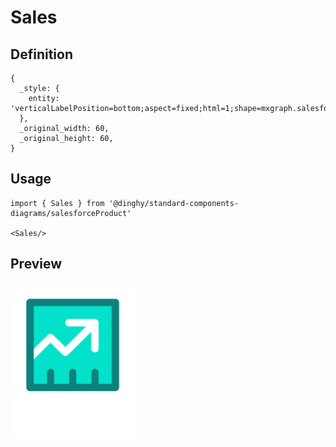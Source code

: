 # Sales

## Definition

```
{
  _style: { 
    entity: 'verticalLabelPosition=bottom;aspect=fixed;html=1;shape=mxgraph.salesforce.sales;',
  },
  _original_width: 60,
  _original_height: 60,
}
```

## Usage

```
import { Sales } from '@dinghy/standard-components-diagrams/salesforceProduct'

<Sales/>
```

## Preview

<img src="./sales.png" width="200"/>
